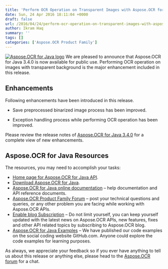 ```yaml
---
title: 'Perform OCR Operation on Transparent Images with Aspose.OCR for Java 3.4.0'
date: Sun, 24 Apr 2016 18:11:04 +0000
draft: false
url: /2016/04/24/perform-ocr-operation-on-transparent-images-with-aspose.ocr-for-java-3.4.0/
author: Ikram Haq
summary: ''
tags: []
categories: ['Aspose.OCR Product Family']
---
```


[![Aspose.OCR for Java logo][1]](https://blog.aspose.com/wp-content/uploads/sites/2/2013/07/aspose-OCR-for-Java_100.png) We are pleased to announce that Aspose.OCR for Java 3.4.0 is now available for public use. Performing OCR operation on images with transparent background is the major enhancement included in this release.

## Enhancements

Following enhancements have been introduced in this release.

*   Save preprocessed binarized image process has been improved.
    
*   Exception handling process while performing OCR operation has been improved.
    

Please review the release notes of [Aspose.OCR for Java 3.4.0][2] for a complete view of new enhancements.

## Aspose.OCR for Java Resources

The resources, you may need to accomplish your tasks:

*   [Home page for Aspose.OCR for Java API][3].
*   [Download Aspose.OCR for Java][4].
*   [Aspose.OCR for Java online documentation][5] – help documentation and API reference documents.
*   [Aspose.OCR Product Family Forum][6] – post your technical questions and queries, or any other problem you are facing while working with Aspose.OCR APIs.
*   [Enable blog Subscription][7] – Do not limit yourself, you can keep yourself updated with the latest news on Aspose.OCR APIs, new features, fixes and other API related topics by subscribing to Aspose.OCR blog.
*   [Aspose.OCR for Java Examples][8] – We have published our code examples on the social coding website GitHub.com. Anyone could explore the code examples for learning purposes.

As always, we appreciate your feedback so if you ever have anything to tell us about this release or anything else, please head to the [Aspose.OCR forum][9] for a chat.




[1]: https://blog.aspose.com/wp-content/uploads/sites/2/2013/07/aspose-OCR-for-Java_100.png "Aspose.OCR for Java logo"
[2]: https://docs.aspose.com/display/ocrnet/Home
[3]: https://www.aspose.com/products/ocr/java
[4]: https://downloads.aspose.com/ocr/java
[5]: https://docs.aspose.com/display/OCRJAVA/Home
[6]: https://forum.aspose.com/c/ocr
[7]: https://blog.aspose.com/category/aspose-products/aspose-ocr-product-family/
[8]: https://github.com/aspose-ocr/Aspose.OCR-for-Java
[9]: https://www.aspose.com/community/forums/aspose.ocr-product-family/493/showforum.aspx




